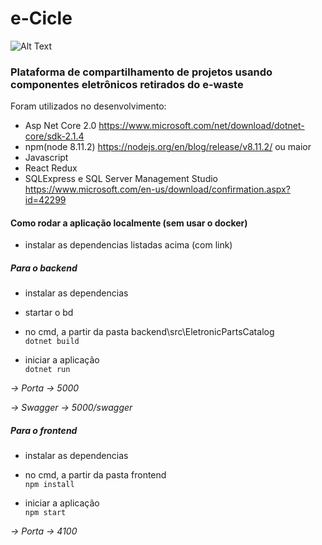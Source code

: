 # e-Cicle 

![Alt Text](https://media.giphy.com/media/i3otJcGC9pxzXdGb5Z/giphy.gif)

### Plataforma de compartilhamento de projetos usando componentes eletrônicos retirados do e-waste

Foram utilizados no desenvolvimento:
- Asp Net Core 2.0 https://www.microsoft.com/net/download/dotnet-core/sdk-2.1.4
- npm(node 8.11.2) https://nodejs.org/en/blog/release/v8.11.2/ ou maior
- Javascript
- React Redux
- SQLExpress e SQL Server Management Studio https://www.microsoft.com/en-us/download/confirmation.aspx?id=42299

#### Como rodar a aplicação localmente (sem usar o docker)

- instalar as dependencias listadas acima (com link)

##### Para o backend

- instalar as dependencias 
- startar o bd

- no cmd, a partir da pasta backend\src\EletronicPartsCatalog <br />
``` dotnet build ```

- iniciar a aplicação <br />
``` dotnet run ```

*-> Porta -> 5000*

*-> Swagger -> 5000/swagger*

##### Para o frontend

- instalar as dependencias <br />

- no cmd, a partir da pasta frontend <br />
``` npm install ```

- iniciar a aplicação <br />
``` npm start ```

*-> Porta -> 4100*


